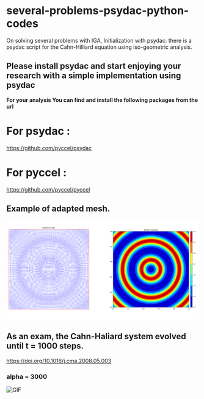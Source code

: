 # several-problems-psydac-python-codes

On solving several problems with IGA, Initialization with psydac: there is a psydac script for the Cahn-Hilliard equation using iso-geometric analysis.

## Please install psydac and start enjoying your research with a simple implementation using psydac

**For your analysis You can find and install the following packages from the url**

# For psydac : 
  https://github.com/pyccel/psydac

# For pyccel :
  
  https://github.com/pyccel/pyccel

## Example of adapted mesh.
![PNG](https://github.com/Bahari95/several-problems-psydac-python-codes/blob/main/Mixed_formulation_Monge_Ampere_equation/MAE_equation.png)

## As an exam, the Cahn-Haliard system evolved until t = 1000 steps.
  https://doi.org/10.1016/j.cma.2008.05.003
### alpha = 3000
![GIF](https://github.com/Bahari95/several-problems-psydac-python-codes/blob/main/Generalized_alpha_method_for_Cahn_Hilliard_system/alpha_3000.gif)
